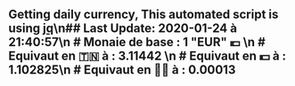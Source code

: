 ## Getting daily currency, This automated script is using [jq](https://stedolan.github.io/jq/)\n## Last Update:  2020-01-24 à 21:40:57\n # Monaie de base : 1 "EUR" 💶 \n # Equivaut en 🇹🇳 à :  3.11442 \n # Equivaut en 💵 à : 1.102825\n # Equivaut en 🐱‍💻 à :  0.00013
